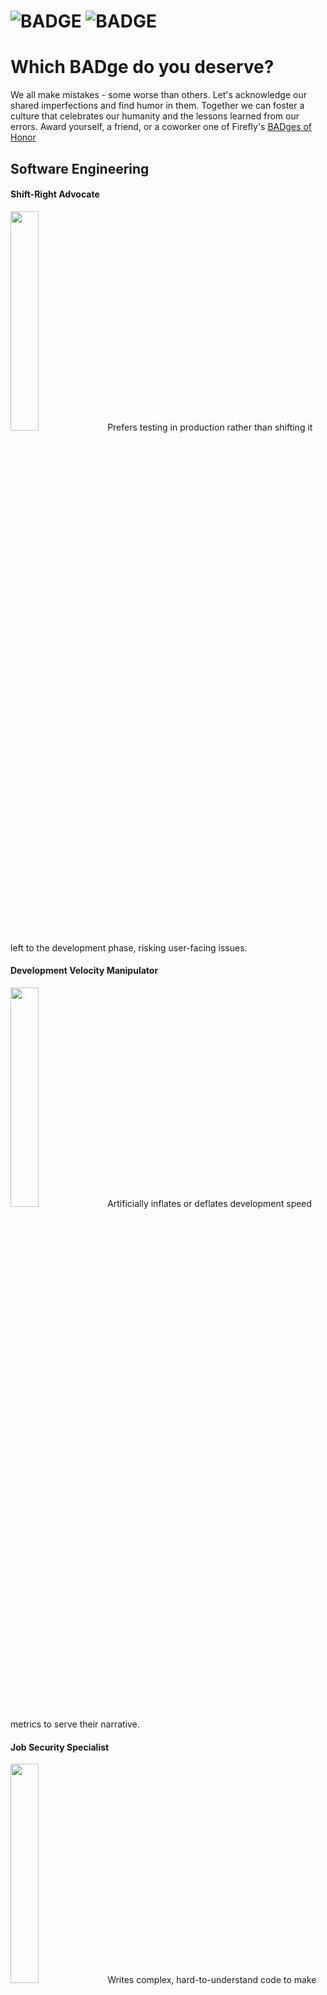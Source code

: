 # ![BADGE](banner-light#gh-light-mode-only) ![BADGE](banner-dark#gh-dark-mode-only)
# Which BADge do you deserve?
We all make mistakes - some worse than others.  Let's acknowledge our shared imperfections and find humor in them. Together we can foster a culture that celebrates our humanity and the lessons learned from our errors.
Award yourself, a friend, or a coworker one of Firefly's [BADges of Honor](https://www.firefly.ai/badges-of-honor)

## Software Engineering
#### Shift-Right Advocate
<img src="Software-Engineering/Shift-Right-Advocate.png" width=30% height=30%>
Prefers testing in production rather than shifting it left to the development phase, risking user-facing issues.

#### Development Velocity Manipulator
<img src="Software-Engineering/Development-Velocity-Manipulator.png" width=30% height=30%>
Artificially inflates or deflates development speed metrics to serve their narrative.

#### Job Security Specialist
<img src="Software-Engineering/Job-Security-Specialist.png" width=30% height=30%>
Writes complex, hard-to-understand code to make themselves indispensable to the project.

#### Meetings Maestro
<img src="Software-Engineering/Meetings-Maestro.png" width=30% height=30%>
Spends more time in meetings than actual development, reducing productivity.

#### Git Push --force
<img src="Software-Engineering/Git-Push--Force.png" width=30% height=30%>
A sly Code Review Hater, simply forces a code push bypassing all governance and policy automation.

#### Spaghetti Coder
<img src="Software-Engineering/Spaghetti-Coder.png" width=30% height=30%>
Writes code with complex and tangled control structures, making it difficult to maintain and understand.

#### "Works on my Machine" Certified Developer
<img src="Software-Engineering/Works-on-my-Machine-Certified-Developer.png" width=30% height=30%>
Dismisses bugs because the code works on their local setup, ignoring potential environment-specific issues.

#### WFH Napper
<img src="Software-Engineering/WFH-Napper.png" width=30% height=30%>
Prefers to take unexpected breaks during work-from-home, slowing down the team's progress.

#### Code Review Hater
<img src="Software-Engineering/Code-Review-Hater.png" width=30% height=30%>
Avoids code reviews, leading to unchecked code getting merged into the main branch.

#### Master of Non-Reproducible Defects
<img src="Software-Engineering/Master-of-Non-Reproducible-Defects.png" width=30% height=30%>
Creates bugs that are hard to reproduce, leading to wasted debugging efforts.

#### Legacy Code Enthusiast
<img src="Software-Engineering/Legacy-Code-Enthusiast.png" width=30% height=30%>
Resists updating old, inefficient code, slowing down technological progress.


## Cloud Platform Engineering

#### ClickOps Specialist
<img src="Cloud-Platform-Engineering/ClickOps-Specialist.png" width=30% height=30%>
Prefers doing everything manually via UI clicks, rather than automating it using IaC.

#### Cloud Waste Maintainer
<img src="Cloud-Platform-Engineering/Cloud-Waste-Maintainer.png" width=30% height=30%>
Doesn't optimize cloud resources, leading to wasteful expenditures.

#### Infra Drifter
<img src="Cloud-Platform-Engineering/Infra-Drifter.png" width=30% height=30%>
Changes infrastructure configuration directly through the web console, completely ignoring the IaC pipeline.

#### Master of Vendor Lock-In
<img src="Cloud-Platform-Engineering/Master-of-Vendor-Lock-In.png" width=30% height=30%>
Designs systems heavily dependent on a single vendor's technology, limiting flexibility and resilience.

#### Accidental TF Destroyer
<img src="Cloud-Platform-Engineering/Accidental-TF-Destroyer.png" width=30% height=30%>
Has a knack for unwittingly running "terraform destroy", erasing infrastructure components accidentally.

#### Cloud Cost Maximization Expert
<img src="Cloud-Platform-Engineering/Cloud-Cost-Maximization-Expert.png" width=30% height=30%>
Selects the most expensive cloud services without optimizing for cost.

#### Bare Metal Ambassador
<img src="Cloud-Platform-Engineering/Bare-Metal-Ambassador.png" width=30% height=30%>
Staunchly advocates for traditional, non-cloud-based solutions, often hindering modernization efforts.

#### Keeping Dev EC2 Running All Night
<img src="Cloud-Platform-Engineering/Keeping-Dev-EC2-Running-All-Night.png" width=30% height=30%>
Forgets to shut down development instances leading to unnecessary cloud costs.

#### Cloud Complexity Coacher
<img src="Cloud-Platform-Engineering/Cloud-Complexity-Coacher.png" width=30% height=30%>
Always selects the most complex solution over simpler, equally effective alternatives.


## Site Reliability Engineering

#### Distributed Monolith Architect
<img src="Site-Reliability-Engineering/Distributed-Monolith-Architect.png" width=30% height=30%>
Creates a system that is theoretically distributed but in practice behaves as a single monolithic application.

#### Poor-Availability Architect
<img src="Site-Reliability-Engineering/Poor-Availability-Architect.png" width=30% height=30%>
Designs systems that lack proper redundancy and failover mechanisms, leading to frequent downtimes.

#### Alert Dismisser
<img src="" width=30% height=30%>
![Alert Dismisser](Site-Reliability-Engineering/Alert-Dismisser.png)
Ignores or turns off important system alerts, often leading to overlooked critical issues.

#### Off-Call Duty Officer
<img src="Site-Reliability-Engineering/Off-Call-Duty-Officer.png" width=30% height=30%>
Avoids being on-call for support.

#### Unscheduled Maintenance Specialist
<img src="Site-Reliability-Engineering/Unscheduled-Maintenance-Specialist.png" width=30% height=30%>
Frequently causes unplanned downtime due to their reckless approach to maintenance.

#### Inflexible Scalability Specialist
<img src="Site-Reliability-Engineering/Inflexible-Scalability-Specialist.png" width=30% height=30%>
Designs systems that resist scaling causing performance bottlenecks and service outages during high demand.

#### Direct-to-Prod Promoter
<img src="Site-Reliability-Engineering/Direct-to-Prod-Promoter.png" width=30% height=30%>
Known for pushing changes directly to production, skipping important testing and staging environments.

#### Show-Stopper
<img src="Site-Reliability-Engineering/Show-Stopper.png" width=30% height=30%>
Makes a big deal out of minor issues. Loves crisis management.


## SecOps
#### Home IP Whitelister
<img src="SecOps/Home-IP-Whitelister.png" width=30% height=30%>
Ensures their home IP is always whitelisted, causing potential security issues.

#### Sock 2 Compliance
<img src="" width=30% height=30%>
![Sock 2 Compliance](SecOps/Sock-2-Compliance.png)
Uses this compliance certification as a shield to avoid implementing essential security practices.

#### S3 Bucket Exposer
<img src="SecOps/S3-Bucket-Exposer.png" width=30% height=30%>
Frequently leaves cloud storage buckets publicly accessible, risking sensitive data exposure.

#### Non-Compliant Compliance Expert
<img src="SecOps/Non-Compliant-Compliance-Expert.png" width=30% height=30%>
Talks a lot about compliance but fails to implement compliant practices.

#### Most Privileged
<img src="SecOps/Most-Privileged.png" width=30% height=30%>
Always operates with the highest system permissions, disregarding the principle of least privilege.

#### Zero-Trust Skeptic
<img src="" width=30% height=30%>
![Zero-Trust Skeptic](SecOps/Zero-Trust-Skeptic.png)
Rejects the zero-trust security model, risking unauthorized access and data breaches.

#### Always Run as Root
<img src="SecOps/Always-Run-as-Root.png" width=30% height=30%>
Regularly uses root or administrator access, disregarding the best practice of only escalating when necessary.

#### Cloud-Captive Security Specialist
<img src="SecOps/Cloud-Captive-Security-Specialist.png" width=30% height=30%>
Relies upon cloud-provided security features, overlooking potential security risks inherent in their code and architecture.

## Bonus Badge
#### Disclosure of Human Errors
<img src="Bonus-Badge/Disclosure-of-Human-Errors.png" width=30% height=30%>
Openly communicates their own or others’ mistakes in a way that may harm morale or trust within the team, instead of constructively addressing and learning from these errors in a private and supportive manner.